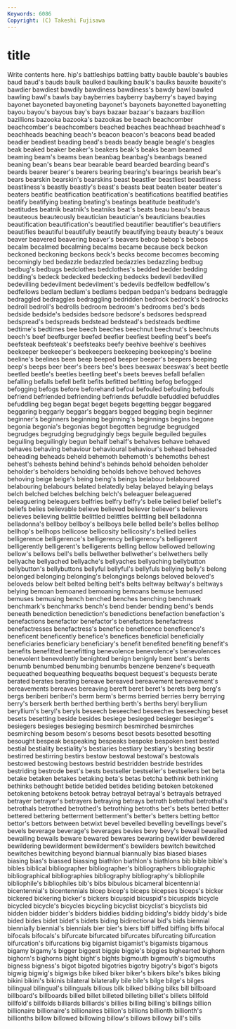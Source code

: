 ```yaml
---
Keywords: 6086 
Copyright: (C) Takeshi Fujisawa
---
```


# title

Write contents here.
hip's battleships battling batty bauble bauble's
baubles baud baud's bauds baulk baulked baulking baulk's baulks bauxite
bauxite's bawdier bawdiest bawdily bawdiness bawdiness's bawdy bawl bawled bawling
bawl's bawls bay bayberries bayberry bayberry's bayed baying bayonet bayoneted
bayoneting bayonet's bayonets bayonetted bayonetting bayou bayou's bayous bay's bays
bazaar bazaar's bazaars bazillion bazillions bazooka bazooka's bazookas be beach
beachcomber beachcomber's beachcombers beached beaches beachhead beachhead's beachheads beaching beach's
beacon beacon's beacons bead beaded beadier beadiest beading bead's beads
beady beagle beagle's beagles beak beaked beaker beaker's beakers beak's
beaks beam beamed beaming beam's beams bean beanbag beanbag's beanbags
beaned beaning bean's beans bear bearable beard bearded bearding beard's
beards bearer bearer's bearers bearing bearing's bearings bearish bear's bears
bearskin bearskin's bearskins beast beastlier beastliest beastliness beastliness's beastly beastly's
beast's beasts beat beaten beater beater's beaters beatific beatification beatification's
beatifications beatified beatifies beatify beatifying beating beating's beatings beatitude beatitude's
beatitudes beatnik beatnik's beatniks beat's beats beau beau's beaus beauteous
beauteously beautician beautician's beauticians beauties beautification beautification's beautified beautifier beautifier's
beautifiers beautifies beautiful beautifully beautify beautifying beauty beauty's beaux beaver
beavered beavering beaver's beavers bebop bebop's bebops becalm becalmed becalming
becalms became because beck beckon beckoned beckoning beckons beck's becks
become becomes becoming becomingly bed bedazzle bedazzled bedazzles bedazzling bedbug
bedbug's bedbugs bedclothes bedclothes's bedded bedder bedding bedding's bedeck bedecked
bedecking bedecks bedevil bedevilled bedevilling bedevilment bedevilment's bedevils bedfellow bedfellow's
bedfellows bedlam bedlam's bedlams bedpan bedpan's bedpans bedraggle bedraggled bedraggles
bedraggling bedridden bedrock bedrock's bedrocks bedroll bedroll's bedrolls bedroom bedroom's
bedrooms bed's beds bedside bedside's bedsides bedsore bedsore's bedsores bedspread
bedspread's bedspreads bedstead bedstead's bedsteads bedtime bedtime's bedtimes bee beech
beeches beechnut beechnut's beechnuts beech's beef beefburger beefed beefier beefiest
beefing beef's beefs beefsteak beefsteak's beefsteaks beefy beehive beehive's beehives
beekeeper beekeeper's beekeepers beekeeping beekeeping's beeline beeline's beelines been beep
beeped beeper beeper's beepers beeping beep's beeps beer beer's beers
bee's bees beeswax beeswax's beet beetle beetled beetle's beetles beetling
beet's beets beeves befall befallen befalling befalls befell befit befits
befitted befitting befog befogged befogging befogs before beforehand befoul befouled
befouling befouls befriend befriended befriending befriends befuddle befuddled befuddles befuddling
beg began begat beget begets begetting beggar beggared beggaring beggarly
beggar's beggars begged begging begin beginner beginner's beginners beginning beginning's
beginnings begins begone begonia begonia's begonias begot begotten begrudge begrudged
begrudges begrudging begrudgingly begs beguile beguiled beguiles beguiling beguilingly begun
behalf behalf's behalves behave behaved behaves behaving behaviour behavioural behaviour's
behead beheaded beheading beheads beheld behemoth behemoth's behemoths behest behest's
behests behind behind's behinds behold beholden beholder beholder's beholders beholding
beholds behove behoved behoves behoving beige beige's being being's beings
belabour belaboured belabouring belabours belated belatedly belay belayed belaying belays
belch belched belches belching belch's beleaguer beleaguered beleaguering beleaguers belfries
belfry belfry's belie belied belief belief's beliefs belies believable believe
believed believer believer's believers believes believing belittle belittled belittles belittling
bell belladonna belladonna's bellboy bellboy's bellboys belle belled belle's belles
bellhop bellhop's bellhops bellicose bellicosity bellicosity's bellied bellies belligerence belligerence's
belligerency belligerency's belligerent belligerently belligerent's belligerents belling bellow bellowed bellowing
bellow's bellows bell's bells bellwether bellwether's bellwethers belly bellyache bellyached
bellyache's bellyaches bellyaching bellybutton bellybutton's bellybuttons bellyful bellyful's bellyfuls bellying
belly's belong belonged belonging belonging's belongings belongs beloved beloved's beloveds
below belt belted belting belt's belts beltway beltway's beltways belying
bemoan bemoaned bemoaning bemoans bemuse bemused bemuses bemusing bench benched
benches benching benchmark benchmark's benchmarks bench's bend bender bending bend's
bends beneath benediction benediction's benedictions benefaction benefaction's benefactions benefactor benefactor's
benefactors benefactress benefactresses benefactress's benefice beneficence beneficence's beneficent beneficently benefice's
benefices beneficial beneficially beneficiaries beneficiary beneficiary's benefit benefited benefiting benefit's
benefits benefitted benefitting benevolence benevolence's benevolences benevolent benevolently benighted benign
benignly bent bent's bents benumb benumbed benumbing benumbs benzene benzene's
bequeath bequeathed bequeathing bequeaths bequest bequest's bequests berate berated berates
berating bereave bereaved bereavement bereavement's bereavements bereaves bereaving bereft beret
beret's berets berg berg's bergs beriberi beriberi's berm berm's berms
berried berries berry berrying berry's berserk berth berthed berthing berth's
berths beryl beryllium beryllium's beryl's beryls beseech beseeched beseeches beseeching
beset besets besetting beside besides besiege besieged besieger besieger's besiegers
besieges besieging besmirch besmirched besmirches besmirching besom besom's besoms besot
besots besotted besotting besought bespeak bespeaking bespeaks bespoke bespoken best
bested bestial bestiality bestiality's bestiaries bestiary bestiary's besting bestir bestirred
bestirring bestirs bestow bestowal bestowal's bestowals bestowed bestowing bestows bestrid
bestridden bestride bestrides bestriding bestrode best's bests bestseller bestseller's bestsellers
bet beta betake betaken betakes betaking beta's betas betcha bethink
bethinking bethinks bethought betide betided betides betiding betoken betokened betokening
betokens betook betray betrayal betrayal's betrayals betrayed betrayer betrayer's betrayers
betraying betrays betroth betrothal betrothal's betrothals betrothed betrothed's betrothing betroths
bet's bets betted better bettered bettering betterment betterment's better's betters
betting bettor bettor's bettors between betwixt bevel bevelled bevelling bevellings
bevel's bevels beverage beverage's beverages bevies bevy bevy's bewail bewailed
bewailing bewails beware bewared bewares bewaring bewilder bewildered bewildering bewilderment
bewilderment's bewilders bewitch bewitched bewitches bewitching beyond biannual biannually bias
biased biases biasing bias's biassed biassing biathlon biathlon's biathlons bib
bible bible's bibles biblical bibliographer bibliographer's bibliographers bibliographic bibliographical bibliographies
bibliography bibliography's bibliophile bibliophile's bibliophiles bib's bibs bibulous bicameral bicentennial
bicentennial's bicentennials bicep bicep's biceps bicepses biceps's bicker bickered bickering
bicker's bickers bicuspid bicuspid's bicuspids bicycle bicycled bicycle's bicycles bicycling
bicyclist bicyclist's bicyclists bid bidden bidder bidder's bidders biddies bidding
bidding's biddy biddy's bide bided bides bidet bidet's bidets biding
bidirectional bid's bids biennial biennially biennial's biennials bier bier's biers
biff biffed biffing biffs bifocal bifocals bifocals's bifurcate bifurcated bifurcates
bifurcating bifurcation bifurcation's bifurcations big bigamist bigamist's bigamists bigamous bigamy
bigamy's bigger biggest biggie biggie's biggies bighearted bighorn bighorn's bighorns
bight bight's bights bigmouth bigmouth's bigmouths bigness bigness's bigot bigoted
bigotries bigotry bigotry's bigot's bigots bigwig bigwig's bigwigs bike biked
biker biker's bikers bike's bikes biking bikini bikini's bikinis bilateral
bilaterally bile bile's bilge bilge's bilges bilingual bilingual's bilinguals bilious
bilk bilked bilking bilks bill billboard billboard's billboards billed billet
billeted billeting billet's billets billfold billfold's billfolds billiards billiards's billies
billing billing's billings billion billionaire billionaire's billionaires billion's billions billionth
billionth's billionths billow billowed billowing billow's billows billowy bill's bills
